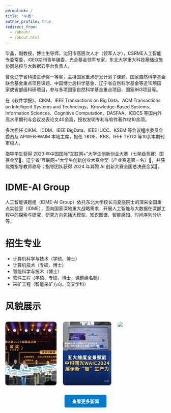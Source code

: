 ```yaml
---
permalink: /
title: "毕鑫"
author_profile: true
redirect_from: 
  - /about/
  - /about.html
---
```


毕鑫，副教授，博士生导师，沈阳市高层次人才（领军人才），CSRME人工智能专委常委，iGEO期刊青年编委，光合基金领军专家，东北大学重大科技基础设施协同总控与大数据云平台负责人。

曾获辽宁省科技进步奖一等奖，主持国家重点研发计划子课题、国家自然科学基金联合基金重点项目课题、中国博士后科学基金、辽宁省自然科学基金等近10项国家或省部级科研项目，参与多项国家自然科学基金重点项目、国家863项目等。

在《软件学报》、CIKM、IEEE Transactions on Big Data、ACM Transactions on Intelligent Systems and Technology、Knowledge-Based Systems、Information Sciences、Cognitive Computation、DASFAA、ICDCS 等国内外高水平期刊与会议发表论文40余篇，授权发明专利与软件著作权10余项。

多次担任 CIKM、ICDM、IEEE BigData、IEEE IUCC、KSEM 等会议程序委员会委员及 APWEB-WAIM 本地主席，担任 TKDE、KBS、IEEE TETCI 等10余本期刊审稿人。

指导学生获得 2023 年中国国际“互联网+”大学生创新创业大赛（七星级竞赛）国赛金奖🥇、辽宁省“互联网+”大学生创新创业大赛金奖（产业赛道第一名）🥇，并获优秀指导教师称号；指导团队获得 2024 年昇腾 AI 创新大赛全国总决赛金奖🥇。

# IDME-AI Group
人工智能课题组（IDME-AI Group）依托东北大学校长冯夏庭院士的深采全国重点实验室（IDME），面向国家深地重大战略需求，开展人工智能与大数据在深部工程中的探索与研究，研究方向包括大模型、知识图谱、智能感知、时间序列分析等。

# 招生专业
* 计算机科学与技术（学硕、博士）
* 计算机技术（专硕、博士）
* 智能科学与技术（博士）
* 软件工程（学硕、专硕、博士，课题组名额）
* 采矿工程（智能采矿方向，交叉学科）

<style>
#lightbox {
    position: fixed;
    z-index: 9999;
    display: none;
    top: 0; left: 0;
    width: 100%; height: 100%;
    background: rgba(0,0,0,0.85);
    justify-content: center;
    align-items: center;
    flex-direction: column;
    padding: 30px 20px;
    text-align: center;
    color: white;
    display: none;
}
#lightbox img {
    max-width: 90%;
    max-height: 70%;
    border-radius: 10px;
    box-shadow: 0 0 25px #fff;
    margin-bottom: 20px;
}
#lightbox-desc {
    max-width: 850px;
    font-size: 1.1em;
    line-height: 1.6;
    background: rgba(0,0,0,0.4);
    padding: 15px 25px;
    border-radius: 10px;
}
</style>
<script>
  function openLightbox(src, desc = '') {
    const lightbox = document.getElementById("lightbox");
    const lightboxImg = document.getElementById("lightbox-img");
    const lightboxDesc = document.getElementById("lightbox-desc");

    lightbox.style.display = "flex";
    lightboxImg.src = src;
    lightboxDesc.innerHTML = desc;
  }
</script>

# 风貌展示

<div style="display: flex; flex-wrap: wrap; justify-content: space-between; gap: 20px; margin-top: 30px;">
  <img src="/images/news/202412-孙彬弘-昇腾AI创新大赛全国总决赛金奖.jpg" 
       style="flex: 1 1 30%; max-width: 32%; height: 200px; object-fit: cover; border-radius: 8px; cursor: pointer;" 
       onclick="openLightbox(this.src, '昇腾AI创新大赛全国总决赛金奖')">
  <img src="/images/news/202407-世界人工智能大会展示.jpg"
       style="flex: 1 1 30%; max-width: 32%; height: 200px; object-fit: cover; border-radius: 8px; cursor: pointer;"
       onclick="openLightbox(this.src, '世界人工智能大会展示')">
  <img src="/images/news/202312-毕鑫-中国国际大学生创新大赛国赛金奖.jpg"
       style="flex: 1 1 30%; max-width: 32%; height: 200px; object-fit: cover; border-radius: 8px; cursor: pointer;"
       onclick="openLightbox(this.src, '中国国际大学生创新大赛国赛金奖')">
</div>

<div style="text-align: center; margin-top: 30px;">
  <a href="/news/" style="display: inline-block; padding: 10px 24px; background-color: #007acc; color: white; text-decoration: none; border-radius: 5px; font-weight: bold;">
    查看更多新闻
  </a>
</div>

<div id="lightbox" onclick="this.style.display='none'">
  <img id="lightbox-img" src="" alt="full image" />
  <div id="lightbox-desc"></div>
</div>


